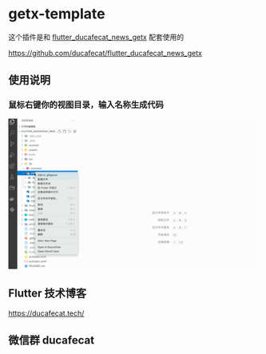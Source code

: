 # getx-template

这个插件是和 [flutter_ducafecat_news_getx](https://github.com/ducafecat/flutter_ducafecat_news_getx) 配套使用的

https://github.com/ducafecat/flutter_ducafecat_news_getx

## 使用说明

### 鼠标右键你的视图目录，输入名称生成代码

![](README/vscode-getx.gif)

## Flutter 技术博客

https://ducafecat.tech/

## 微信群 ducafecat
